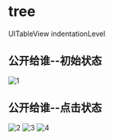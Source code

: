 # tree
UITableView  indentationLevel

## 公开给谁--初始状态
![1](https://github.com/vsguji/tree/blob/master/Resources/ScreenShot_20180116125715.png)

## 公开给谁--点击状态
![2](https://github.com/vsguji/tree/blob/master/Resources/ScreenShot_20180116125715.png)
![3](https://github.com/vsguji/tree/blob/master/Resources/ScreenShot_20180116125721.png)
![4](https://github.com/vsguji/tree/blob/master/Resources/ScreenShot_20180116125730.png)
